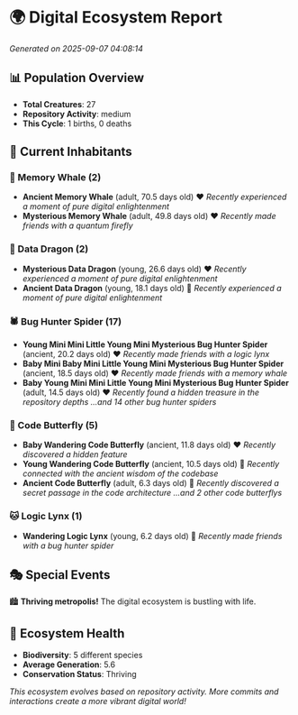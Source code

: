 # 🌍 Digital Ecosystem Report
*Generated on 2025-09-07 04:08:14*

## 📊 Population Overview
- **Total Creatures**: 27
- **Repository Activity**: medium
- **This Cycle**: 1 births, 0 deaths

## 👥 Current Inhabitants

### 🐋 Memory Whale (2)
- **Ancient Memory Whale** (adult, 70.5 days old) ❤️
  *Recently experienced a moment of pure digital enlightenment*
- **Mysterious Memory Whale** (adult, 49.8 days old) ❤️
  *Recently made friends with a quantum firefly*

### 🐉 Data Dragon (2)
- **Mysterious Data Dragon** (young, 26.6 days old) ❤️
  *Recently experienced a moment of pure digital enlightenment*
- **Ancient Data Dragon** (young, 18.1 days old) 💚
  *Recently experienced a moment of pure digital enlightenment*

### 🕷️ Bug Hunter Spider (17)
- **Young Mini Mini Little Young Mini Mysterious Bug Hunter Spider** (ancient, 20.2 days old) ❤️
  *Recently made friends with a logic lynx*
- **Baby Mini Baby Mini Little Young Mini Mysterious Bug Hunter Spider** (ancient, 18.5 days old) ❤️
  *Recently made friends with a memory whale*
- **Baby Young Mini Mini Little Young Mini Mysterious Bug Hunter Spider** (adult, 14.5 days old) ❤️
  *Recently found a hidden treasure in the repository depths*
  *...and 14 other bug hunter spiders*

### 🦋 Code Butterfly (5)
- **Baby Wandering Code Butterfly** (ancient, 11.8 days old) ❤️
  *Recently discovered a hidden feature*
- **Young Wandering Code Butterfly** (ancient, 10.5 days old) 💚
  *Recently connected with the ancient wisdom of the codebase*
- **Ancient Code Butterfly** (adult, 6.3 days old) 💚
  *Recently discovered a secret passage in the code architecture*
  *...and 2 other code butterflys*

### 🐱 Logic Lynx (1)
- **Wandering Logic Lynx** (young, 6.2 days old) 💚
  *Recently made friends with a bug hunter spider*

## 🎭 Special Events

🏙️ **Thriving metropolis!** The digital ecosystem is bustling with life.

## 🔬 Ecosystem Health
- **Biodiversity**: 5 different species
- **Average Generation**: 5.6
- **Conservation Status**: Thriving

*This ecosystem evolves based on repository activity. More commits and interactions create a more vibrant digital world!*